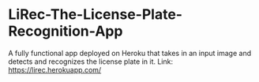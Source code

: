 # LiRec-The-License-Plate-Recognition-App
A fully functional app deployed on Heroku that takes in an input image and detects and recognizes the license plate in it.
Link: https://lirec.herokuapp.com/
